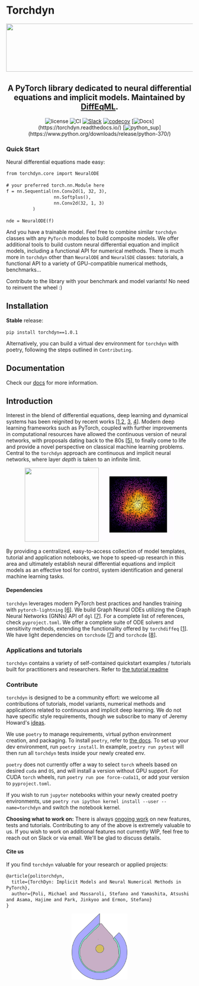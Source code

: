 # Torchdyn

<p align="center">
<img src="./docs/_statis/torchdyn_logo.svg" width="567" height="130">
</p> 
<div align="center">

## A PyTorch library dedicated to **neural differential equations** and **implicit models**. Maintained by [DiffEqML](https://github.com/DiffEqML).

![license](https://img.shields.io/badge/license-Apache%202.0-blue.svg?)
![CI](https://github.com/DiffEqML/torchdyn/actions/workflows/os-coverage.yml/badge.svg)
[![Slack](https://img.shields.io/badge/slack-chat-blue.svg?logo=slack)](https://join.slack.com/t/diffeqml/shared_invite/zt-trwgahq8-zgDqFmwS2gHYX6hsRvwDvg)
[![codecov](https://codecov.io/gh/DiffEqML/torchdyn/branch/master/graph/badge.svg)](https://codecov.io/gh/DiffEqML/torchdyn)
[![Docs](https://img.shields.io/badge/docs-passing-green.svg?)](https://torchdyn.readthedocs.io/)
[![python_sup](https://img.shields.io/badge/python-3.7+-black.svg?)](https://www.python.org/downloads/release/python-370/)

</div>

### Quick Start

Neural differential equations made easy:
```
from torchdyn.core import NeuralODE

# your preferred torch.nn.Module here 
f = nn.Sequential(nn.Conv2d(1, 32, 3),
                  nn.Softplus(),
                  nn.Conv2d(32, 1, 3)
          )

nde = NeuralODE(f)
```
And you have a trainable model. Feel free to combine similar `torchdyn` classes with any `PyTorch` modules to build composite models. We offer additional tools to build custom neural differential equation and implicit models, including a functional API for numerical methods. There is much more in `torchdyn` other than `NeuralODE` and `NeuralSDE` classes: tutorials, a functional API to a variety of GPU-compatible numerical methods, benchmarks...

Contribute to the library with your benchmark and model variants! No need to reinvent the wheel :)

## Installation


**Stable** release:

`pip install torchdyn==1.0.1`

Alternatively, you can build a virtual dev environment for `torchdyn` with poetry, following the steps outlined in `Contributing`.


## Documentation
Check our [docs](https://torchdyn.readthedocs.io/) for more information.

## Introduction
Interest in the blend of differential equations, deep learning and dynamical systems has been reignited by recent works [[1](https://arxiv.org/abs/1806.07366),[2](https://arxiv.org/abs/2001.04385), [3](https://arxiv.org/abs/2002.08071), [4](https://arxiv.org/abs/1909.01377)]. Modern deep learning frameworks such as PyTorch, coupled with further improvements in computational resources have allowed the continuous version of neural networks, with proposals dating back to the 80s [[5](https://ieeexplore.ieee.org/abstract/document/6814892)], to finally come to life and provide a novel perspective on classical machine learning problems. Central to the `torchdyn` approach are continuous and implicit neural networks, where layer *depth* is taken to an infinite limit. 

<p align="center">
<img src="https://github.com/DiffEqML/diffeqml-media/blob/main/animations/GalNODE.gif" width="200" height="200">
<img src="https://github.com/DiffEqML/diffeqml-media/blob/main/animations/cnf_diffeq.gif" width="200" height="200">
</p>

By providing a centralized, easy-to-access collection of model templates, tutorial and application notebooks, we hope to speed-up research in this area and ultimately establish neural differential equations and implicit models as an effective tool for control, system identification and general machine learning tasks.

#### Dependencies
`torchdyn` leverages modern PyTorch best practices and handles training with `pytorch-lightning` [[6](https://github.com/PyTorchLightning/pytorch-lightning)]. We build Graph Neural ODEs utilizing the Graph Neural Networks (GNNs) API of `dgl` [[7](https://www.dgl.ai/)]. For a complete list of references, check `pyproject.toml`. We offer a complete suite of ODE solvers and sensitivity methods, extending the functionality offered by `torchdiffeq` [[1](https://arxiv.org/abs/1806.07366)]. We have light dependencies on `torchsde` [[7](https://arxiv.org/abs/2001.01328)] and `torchcde` [[8](https://arxiv.org/abs/2005.08926)].

### Applications and tutorials
`torchdyn` contains a variety of self-contained quickstart examples / tutorials built for practitioners and researchers. Refer to [the tutorial readme](tutorials/README.md)


### Contribute
 `torchdyn` is designed to be a community effort: we welcome all contributions of tutorials, model variants, numerical methods and applications related to continuous and implicit deep learning. We do not have specific style requirements, though we subscribe to many of Jeremy Howard's [ideas](https://docs.fast.ai/dev/style.html).

We use `poetry` to manage requirements, virtual python environment creation, and packaging. To install `poetry`, refer to [the docs](https://python-poetry.org/docs/).
To set up your dev environment, run `poetry install`. In example, `poetry run pytest` will then run all `torchdyn` tests inside your newly created env.

`poetry` does not currently offer a way to select `torch` wheels based on desired `cuda` and `OS`, and will install a version without GPU support. For CUDA `torch` wheels,
run `poetry run poe force-cuda11`, or add your version to `pyproject.toml`.

If you wish to run `jupyter` notebooks within your newly created poetry environments, use `poetry run ipython kernel install --user --name=torchdyn` and switch the notebook kernel.


**Choosing what to work on:** There is always [ongoing work](https://github.com/DiffEqML/torchdyn/issues) on new features, tests and tutorials. Contributing to any of the above is extremely valuable to us. If you wish to work on additional features not currently WIP, feel free to reach out on Slack or via email. We'll be glad to discuss details.


#### Cite us
If you find `torchdyn` valuable for your research or applied projects:
```
@article{politorchdyn,
  title={TorchDyn: Implicit Models and Neural Numerical Methods in PyTorch},
  author={Poli, Michael and Massaroli, Stefano and Yamashita, Atsushi and Asama, Hajime and Park, Jinkyoo and Ermon, Stefano}
}
```

<p align="center">
<img src="media/torchdyn_logo.png" width="150" height="179">
</p>
<div align="center">

